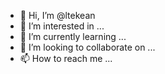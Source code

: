 - 👋 Hi, I’m @ltekean
- 👀 I’m interested in ...
- 🌱 I’m currently learning ...
- 💞️ I’m looking to collaborate on ...
- 📫 How to reach me ...

<!---
ltekean/ltekean is a ✨ special ✨ repository because its `README.md` (this file) appears on your GitHub profile.
You can click the Preview link to take a look at your changes.
--->
